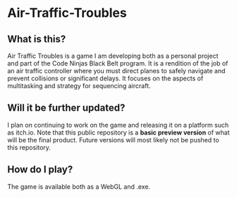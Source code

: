 # Air-Traffic-Troubles
 
## What is this?
Air Traffic Troubles is a game I am developing both as a personal project and part of the Code Ninjas Black Belt program. It is a rendition of the job of an air traffic controller where you must direct planes to safely navigate and prevent collisions or significant delays. It focuses on the aspects of multitasking and strategy for sequencing aircraft.

## Will it be further updated?
I plan on continuing to work on the game and releasing it on a platform such as itch.io. Note that this public repository is a **basic preview version** of what will be the final product. Future versions will most likely not be pushed to this repository.

## How do I play?
The game is available both as a WebGL and .exe.
